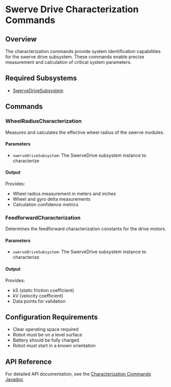 # Swerve Drive Characterization Commands

## Overview
The characterization commands provide system identification capabilities for the swerve drive subsystem. These commands enable precise measurement and calculation of critical system parameters.

## Required Subsystems
- [SwerveDriveSubsystem](../../subsystems/swerve.md)

## Commands

### WheelRadiusCharacterization
Measures and calculates the effective wheel radius of the swerve modules.

#### Parameters
- `swerveDriveSubsystem`: The SwerveDrive subsystem instance to characterize

#### Output
Provides:
- Wheel radius measurement in meters and inches
- Wheel and gyro delta measurements
- Calculation confidence metrics

### FeedforwardCharacterization
Determines the feedforward characterization constants for the drive motors.

#### Parameters
- `swerveDriveSubsystem`: The SwerveDrive subsystem instance to characterize

#### Output
Provides:
- kS (static friction coefficient)
- kV (velocity coefficient)
- Data points for validation

## Configuration Requirements
- Clear operating space required
- Robot must be on a level surface
- Battery should be fully charged
- Robot must start in a known orientation

## API Reference
For detailed API documentation, see the [Characterization Commands Javadoc](/5152_Template/javadoc/frc/alotobots/library/commands/swervedrive/characterization/)